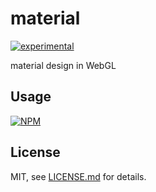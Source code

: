 # material

[![experimental](http://badges.github.io/stability-badges/dist/experimental.svg)](http://github.com/badges/stability-badges)

material design in WebGL

## Usage

[![NPM](https://nodei.co/npm/material.png)](https://www.npmjs.com/package/material)

## License

MIT, see [LICENSE.md](http://github.com/mattdesl/material/blob/master/LICENSE.md) for details.
